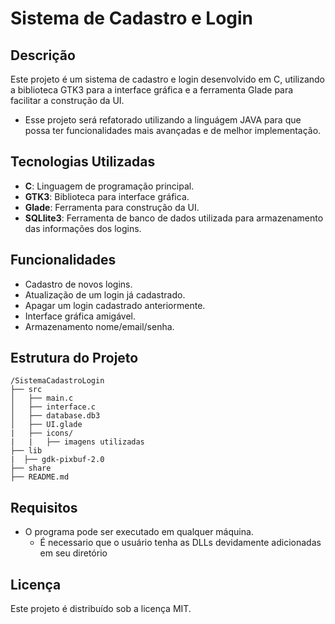 # Sistema de Cadastro e Login

## Descrição
Este projeto é um sistema de cadastro e login desenvolvido em C, utilizando a biblioteca GTK3 para a interface gráfica e a ferramenta Glade para facilitar a construção da UI.
   - Esse projeto será refatorado utilizando a linguágem JAVA para que possa ter funcionalidades mais avançadas e de melhor implementação.

## Tecnologias Utilizadas
- **C**: Linguagem de programação principal.
- **GTK3**: Biblioteca para interface gráfica.
- **Glade**: Ferramenta para construção da UI.
- **SQLlite3**: Ferramenta de banco de dados utilizada para armazenamento das informações dos logins.

## Funcionalidades
- Cadastro de novos logins.
- Atualização de um login já cadastrado.
- Apagar um login cadastrado anteriormente.
- Interface gráfica amigável.
- Armazenamento  nome/email/senha.

## Estrutura do Projeto
```
/SistemaCadastroLogin
├── src
│   ├── main.c
│   ├── interface.c
│   ├── database.db3
│   ├── UI.glade
|   ├── icons/
|   |   ├── imagens utilizadas
├── lib
|  ├── gdk-pixbuf-2.0
├── share
├── README.md
```

## Requisitos
- O programa pode ser executado em qualquer máquina.
   - É necessario que o usuário tenha as DLLs devidamente adicionadas em seu diretório


## Licença
Este projeto é distribuído sob a licença MIT.
